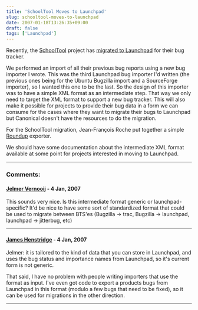 ```yaml
---
title: 'SchoolTool Moves to Launchpad'
slug: schooltool-moves-to-launchpad
date: 2007-01-18T13:26:35+09:00
draft: false
tags: ['Launchpad']
---
```


Recently, the [SchoolTool](http://www.schooltool.org/) project has
[migrated to
Launchpad](http://lists.schooltool.org/pipermail/schooltool-dev/2007-January/000916.html)
for their bug tracker.

We performed an import of all their previous bug reports using a new bug
importer I wrote. This was the third Launchpad bug importer I\'d written
(the previous ones being for the Ubuntu Bugzilla import and a
SourceForge importer), so I wanted this one to be the last. So the
design of this importer was to have a simple XML format as an
intermediate step. That way we only need to target the XML format to
support a new bug tracker. This will also make it possible for projects
to provide their bug data in a form we can consume for the cases where
they want to migrate their bugs to Launchpad but Canonical doesn\'t have
the resources to do the migration.

For the SchoolTool migration, Jean-François Roche put together a simple
[Roundup](http://roundup.sourceforge.net/) exporter.

We should have some documentation about the intermediate XML format
available at some point for projects interested in moving to Launchpad.

---
### Comments:
#### [Jelmer Vernooij](http://samba.org/~jelmer/) - <time datetime="2007-01-18 21:53:43">4 Jan, 2007</time>

This sounds very nice. Is this intermediate format generic or
launchpad-specific? It\'d be nice to have some sort of standardized
format that could be used to migrate between BTS\'es (Bugzilla -\> trac,
Bugzilla -\> launchpad, launchpad -\> jitterbug, etc)

---
#### [James Henstridge](http://blogs.gnome.org/jamesh) - <time datetime="2007-01-18 22:06:54">4 Jan, 2007</time>

Jelmer: it is tailored to the kind of data that you can store in
Launchpad, and uses the bug status and importance names from Launchpad,
so it\'s current form is not generic.

That said, I have no problem with people writing importers that use the
format as input. I\'ve even got code to export a products bugs from
Launchpad in this format (modulo a few bugs that need to be fixed), so
it can be used for migrations in the other direction.

---
